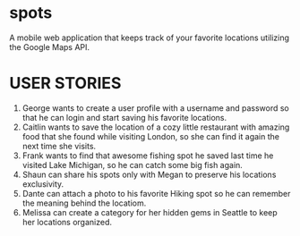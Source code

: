 # spots
A mobile web application that keeps track of your favorite locations utilizing the Google Maps API.

# USER STORIES

1)  George wants to create a user profile with a username and password so that he can login and start saving his favorite locations.
2)  Caitlin wants to save the location of a cozy little restaurant with amazing food that she found while visiting London, so she can find it again the next time she visits.
3)  Frank wants to find that awesome fishing spot he saved last time he visited Lake Michigan, so he can catch some big fish again.
4)  Shaun can share his spots only with Megan to preserve his locations exclusivity.
5)  Dante can attach a photo to his favorite Hiking spot so he can remember the meaning behind the locatiom.
6)  Melissa can create a category for her hidden gems in Seattle to keep her locations organized.
